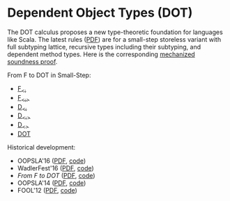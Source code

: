 Dependent Object Types (DOT)
============================

The DOT calculus proposes a new type-theoretic foundation for languages like Scala.
The latest rules ([PDF](http://lampwww.epfl.ch/~amin/dot/current_rules.pdf)) are for a small-step storeless variant
with full subtyping lattice, recursive types including their subtyping, and dependent method types.
Here is the corresponding [mechanized soundness proof](https://github.com/TiarkRompf/minidot/blob/master/dev2016/dot_storeless_tidy.v).

From F to DOT in Small-Step:
- [F<sub>&lt;:</sub>](https://github.com/samuelgruetter/dot-calculus/blob/master/stable/Fsub.v)
- [F<sub>&lt;:&gt;</sub>](https://github.com/samuelgruetter/dot-calculus/blob/master/stable/FsubL_alt.v)
- [D<sub>&lt;:</sub>](https://github.com/samuelgruetter/dot-calculus/blob/master/stable/Dsub.v)
- [D<sub>&lt;:&gt;</sub>](https://github.com/samuelgruetter/dot-calculus/blob/master/stable/Dsubsup.v)
- [D<sub>&lt;&gt;</sub>](https://github.com/samuelgruetter/dot-calculus/blob/master/stable/Ddia.v)
- [DOT](https://github.com/TiarkRompf/minidot/blob/master/dev2016/dot_storeless_tidy.v)

Historical development:
- OOPSLA'16 ([PDF](http://lampwww.epfl.ch/~amin/drafts/dot_oopsla16.pdf), [code](http://oopsla16.namin.net))
- WadlerFest'16 ([PDF](http://infoscience.epfl.ch/record/215280/files/paper_1.pdf), [code](http://wadlerfest.namin.net))
- _From F to DOT_ ([PDF](http://arxiv.org/pdf/1510.05216.pdf), [code](http://github.com/TiarkRompf/minidot))
- OOPSLA'14 ([PDF](http://lampwww.epfl.ch/~amin/dot/fpdt_post.pdf), [code](http://oopsla14.namin.net))
- FOOL'12 ([PDF](http://lampwww.epfl.ch/~amin/dot/fool.pdf), [code](https://github.com/namin/dot/tree/fool))
